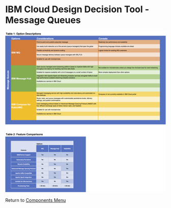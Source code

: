 # IBM Cloud Design Decision Tool - Message Queues

![Options](/images/message_queues.png)

Return to [Components Menu](../README.md)
